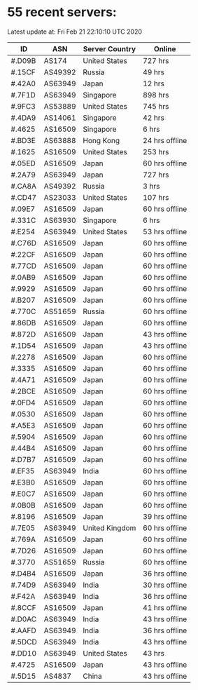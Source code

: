# 55 recent servers:

Latest update at: Fri Feb 21 22:10:10 UTC 2020

| ID | ASN | Server Country | Online |
| -- | --- | -------------- | ------ |
| #.D09B | AS174 | United States | 727 hrs |
| #.15CF | AS49392 | Russia | 49 hrs |
| #.42A0 | AS63949 | Japan | 12 hrs |
| #.7F1D | AS63949 | Singapore | 898 hrs |
| #.9FC3 | AS53889 | United States | 745 hrs |
| #.4DA9 | AS14061 | Singapore | 42 hrs |
| #.4625 | AS16509 | Singapore | 6 hrs |
| #.BD3E | AS63888 | Hong Kong | 24 hrs offline |
| #.1625 | AS16509 | United States | 253 hrs |
| #.05ED | AS16509 | Japan | 60 hrs offline |
| #.2A79 | AS63949 | Japan | 727 hrs |
| #.CA8A | AS49392 | Russia | 3 hrs |
| #.CD47 | AS23033 | United States | 107 hrs |
| #.09E7 | AS16509 | Japan | 60 hrs offline |
| #.331C | AS63930 | Singapore | 6 hrs |
| #.E254 | AS63949 | United States | 53 hrs offline |
| #.C76D | AS16509 | Japan | 60 hrs offline |
| #.22CF | AS16509 | Japan | 60 hrs offline |
| #.77CD | AS16509 | Japan | 60 hrs offline |
| #.0AB9 | AS16509 | Japan | 60 hrs offline |
| #.9929 | AS16509 | Japan | 60 hrs offline |
| #.B207 | AS16509 | Japan | 60 hrs offline |
| #.770C | AS51659 | Russia | 60 hrs offline |
| #.86DB | AS16509 | Japan | 60 hrs offline |
| #.872D | AS16509 | Japan | 43 hrs offline |
| #.1D54 | AS16509 | Japan | 43 hrs offline |
| #.2278 | AS16509 | Japan | 60 hrs offline |
| #.3335 | AS16509 | Japan | 60 hrs offline |
| #.4A71 | AS16509 | Japan | 60 hrs offline |
| #.2BCE | AS16509 | Japan | 60 hrs offline |
| #.0FD4 | AS16509 | Japan | 60 hrs offline |
| #.0530 | AS16509 | Japan | 60 hrs offline |
| #.A5E3 | AS16509 | Japan | 60 hrs offline |
| #.5904 | AS16509 | Japan | 60 hrs offline |
| #.44B4 | AS16509 | Japan | 60 hrs offline |
| #.D7B7 | AS16509 | Japan | 60 hrs offline |
| #.EF35 | AS63949 | India | 60 hrs offline |
| #.E3B0 | AS16509 | Japan | 60 hrs offline |
| #.E0C7 | AS16509 | Japan | 60 hrs offline |
| #.0B0B | AS16509 | Japan | 60 hrs offline |
| #.8196 | AS16509 | Japan | 39 hrs offline |
| #.7E05 | AS63949 | United Kingdom | 60 hrs offline |
| #.769A | AS16509 | Japan | 60 hrs offline |
| #.7D26 | AS16509 | Japan | 60 hrs offline |
| #.3770 | AS51659 | Russia | 60 hrs offline |
| #.D4B4 | AS16509 | Japan | 36 hrs offline |
| #.74D9 | AS63949 | India | 30 hrs offline |
| #.F42A | AS63949 | India | 36 hrs offline |
| #.8CCF | AS16509 | Japan | 41 hrs offline |
| #.D0AC | AS63949 | India | 43 hrs offline |
| #.AAFD | AS63949 | India | 36 hrs offline |
| #.5DCD | AS63949 | India | 43 hrs offline |
| #.DD10 | AS63949 | United States | 43 hrs |
| #.4725 | AS16509 | Japan | 43 hrs offline |
| #.5D15 | AS4837 | China | 43 hrs offline |


